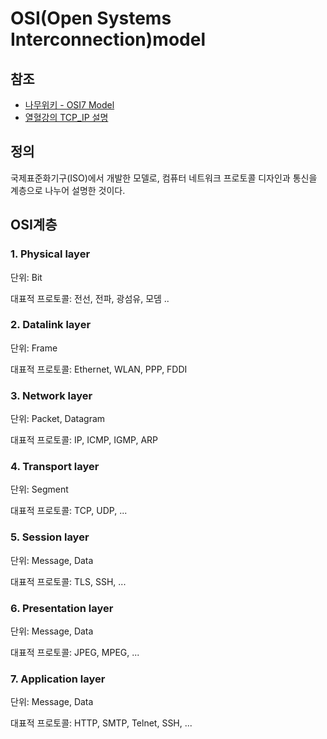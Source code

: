 # OSI(Open Systems Interconnection)model

## 참조

- [나무위키 - OSI7 Model](https://namu.wiki/w/OSI%20%EB%AA%A8%ED%98%95)
- [열혈강의 TCP_IP 설명](http://jjoreg.tistory.com/entry/%EC%97%B4%ED%98%88%EA%B0%95%EC%9D%98-TCPIP-%EC%86%8C%EC%BC%93%EC%97%90-%EB%8C%80%ED%95%9C-%EC%84%A4%EB%AA%85)

## 정의

국제표준화기구(ISO)에서 개발한 모델로, 컴퓨터 네트워크 프로토콜 디자인과 통신을 계층으로 나누어 설명한 것이다.

## OSI계층

### 1. Physical layer

단위: Bit

대표적 프로토콜: 전선, 전파, 광섬유, 모뎀 ..

### 2. Datalink layer

단위: Frame

대표적 프로토콜: Ethernet, WLAN, PPP, FDDI

### 3. Network layer

단위: Packet, Datagram

대표적 프로토콜: IP, ICMP, IGMP, ARP

### 4. Transport layer

단위: Segment

대표적 프로토콜: TCP, UDP, ...

### 5. Session layer

단위: Message, Data

대표적 프로토콜: TLS, SSH, ...

### 6. Presentation layer

단위: Message, Data

대표적 프로토콜: JPEG, MPEG, ...

### 7. Application layer

단위: Message, Data

대표적 프로토콜: HTTP, SMTP, Telnet, SSH, ...
